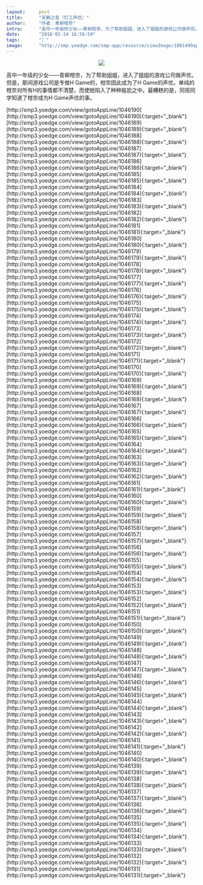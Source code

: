 ```yaml
---
layout:     post
title:      "天籁之音（打工声优）"
author:     "作者：青柳柑奈"
intro:      "高中一年级的少女——青柳柑奈，为了帮助姐姐，进入了姐姐的游戏公司做声优。但是，那间游戏公司是专做H Game的，柑奈因此成为了H Game的声优。单纯的柑奈对所有H的事情都不清楚，而使她陷入了种种尴尬之中。最糟糕的是，同班同学知道了柑奈成为H Game声优的事。"
date:       "2018-02-14 16:56:59"
tags:       "）"
image:      "http://smp.yoedge.com/smp-app/resource/viewImage/1001499appline.png"
---
```

<div style="text-align: center">
<p><img src="http://smp.yoedge.com/smp-app/resource/viewImage/1001499appline.png"/></p>
</div>
<p class="post-meta">
<span>高中一年级的少女——青柳柑奈，为了帮助姐姐，进入了姐姐的游戏公司做声优。但是，那间游戏公司是专做H Game的，柑奈因此成为了H Game的声优。单纯的柑奈对所有H的事情都不清楚，而使她陷入了种种尴尬之中。最糟糕的是，同班同学知道了柑奈成为H Game声优的事。</span>
</p>
[http://smp3.yoedge.com/view/gotoAppLine/1046190](http://smp3.yoedge.com/view/gotoAppLine/1046190){:target="_blank"}
[http://smp3.yoedge.com/view/gotoAppLine/1046189](http://smp3.yoedge.com/view/gotoAppLine/1046189){:target="_blank"}
[http://smp3.yoedge.com/view/gotoAppLine/1046188](http://smp3.yoedge.com/view/gotoAppLine/1046188){:target="_blank"}
[http://smp3.yoedge.com/view/gotoAppLine/1046187](http://smp3.yoedge.com/view/gotoAppLine/1046187){:target="_blank"}
[http://smp3.yoedge.com/view/gotoAppLine/1046186](http://smp3.yoedge.com/view/gotoAppLine/1046186){:target="_blank"}
[http://smp3.yoedge.com/view/gotoAppLine/1046185](http://smp3.yoedge.com/view/gotoAppLine/1046185){:target="_blank"}
[http://smp3.yoedge.com/view/gotoAppLine/1046184](http://smp3.yoedge.com/view/gotoAppLine/1046184){:target="_blank"}
[http://smp3.yoedge.com/view/gotoAppLine/1046183](http://smp3.yoedge.com/view/gotoAppLine/1046183){:target="_blank"}
[http://smp3.yoedge.com/view/gotoAppLine/1046182](http://smp3.yoedge.com/view/gotoAppLine/1046182){:target="_blank"}
[http://smp3.yoedge.com/view/gotoAppLine/1046181](http://smp3.yoedge.com/view/gotoAppLine/1046181){:target="_blank"}
[http://smp3.yoedge.com/view/gotoAppLine/1046180](http://smp3.yoedge.com/view/gotoAppLine/1046180){:target="_blank"}
[http://smp3.yoedge.com/view/gotoAppLine/1046179](http://smp3.yoedge.com/view/gotoAppLine/1046179){:target="_blank"}
[http://smp3.yoedge.com/view/gotoAppLine/1046178](http://smp3.yoedge.com/view/gotoAppLine/1046178){:target="_blank"}
[http://smp3.yoedge.com/view/gotoAppLine/1046177](http://smp3.yoedge.com/view/gotoAppLine/1046177){:target="_blank"}
[http://smp3.yoedge.com/view/gotoAppLine/1046176](http://smp3.yoedge.com/view/gotoAppLine/1046176){:target="_blank"}
[http://smp3.yoedge.com/view/gotoAppLine/1046175](http://smp3.yoedge.com/view/gotoAppLine/1046175){:target="_blank"}
[http://smp3.yoedge.com/view/gotoAppLine/1046174](http://smp3.yoedge.com/view/gotoAppLine/1046174){:target="_blank"}
[http://smp3.yoedge.com/view/gotoAppLine/1046173](http://smp3.yoedge.com/view/gotoAppLine/1046173){:target="_blank"}
[http://smp3.yoedge.com/view/gotoAppLine/1046172](http://smp3.yoedge.com/view/gotoAppLine/1046172){:target="_blank"}
[http://smp3.yoedge.com/view/gotoAppLine/1046171](http://smp3.yoedge.com/view/gotoAppLine/1046171){:target="_blank"}
[http://smp3.yoedge.com/view/gotoAppLine/1046170](http://smp3.yoedge.com/view/gotoAppLine/1046170){:target="_blank"}
[http://smp3.yoedge.com/view/gotoAppLine/1046169](http://smp3.yoedge.com/view/gotoAppLine/1046169){:target="_blank"}
[http://smp3.yoedge.com/view/gotoAppLine/1046168](http://smp3.yoedge.com/view/gotoAppLine/1046168){:target="_blank"}
[http://smp3.yoedge.com/view/gotoAppLine/1046167](http://smp3.yoedge.com/view/gotoAppLine/1046167){:target="_blank"}
[http://smp3.yoedge.com/view/gotoAppLine/1046166](http://smp3.yoedge.com/view/gotoAppLine/1046166){:target="_blank"}
[http://smp3.yoedge.com/view/gotoAppLine/1046165](http://smp3.yoedge.com/view/gotoAppLine/1046165){:target="_blank"}
[http://smp3.yoedge.com/view/gotoAppLine/1046164](http://smp3.yoedge.com/view/gotoAppLine/1046164){:target="_blank"}
[http://smp3.yoedge.com/view/gotoAppLine/1046163](http://smp3.yoedge.com/view/gotoAppLine/1046163){:target="_blank"}
[http://smp3.yoedge.com/view/gotoAppLine/1046162](http://smp3.yoedge.com/view/gotoAppLine/1046162){:target="_blank"}
[http://smp3.yoedge.com/view/gotoAppLine/1046161](http://smp3.yoedge.com/view/gotoAppLine/1046161){:target="_blank"}
[http://smp3.yoedge.com/view/gotoAppLine/1046160](http://smp3.yoedge.com/view/gotoAppLine/1046160){:target="_blank"}
[http://smp3.yoedge.com/view/gotoAppLine/1046159](http://smp3.yoedge.com/view/gotoAppLine/1046159){:target="_blank"}
[http://smp3.yoedge.com/view/gotoAppLine/1046158](http://smp3.yoedge.com/view/gotoAppLine/1046158){:target="_blank"}
[http://smp3.yoedge.com/view/gotoAppLine/1046157](http://smp3.yoedge.com/view/gotoAppLine/1046157){:target="_blank"}
[http://smp3.yoedge.com/view/gotoAppLine/1046156](http://smp3.yoedge.com/view/gotoAppLine/1046156){:target="_blank"}
[http://smp3.yoedge.com/view/gotoAppLine/1046155](http://smp3.yoedge.com/view/gotoAppLine/1046155){:target="_blank"}
[http://smp3.yoedge.com/view/gotoAppLine/1046154](http://smp3.yoedge.com/view/gotoAppLine/1046154){:target="_blank"}
[http://smp3.yoedge.com/view/gotoAppLine/1046153](http://smp3.yoedge.com/view/gotoAppLine/1046153){:target="_blank"}
[http://smp3.yoedge.com/view/gotoAppLine/1046152](http://smp3.yoedge.com/view/gotoAppLine/1046152){:target="_blank"}
[http://smp3.yoedge.com/view/gotoAppLine/1046151](http://smp3.yoedge.com/view/gotoAppLine/1046151){:target="_blank"}
[http://smp3.yoedge.com/view/gotoAppLine/1046150](http://smp3.yoedge.com/view/gotoAppLine/1046150){:target="_blank"}
[http://smp3.yoedge.com/view/gotoAppLine/1046149](http://smp3.yoedge.com/view/gotoAppLine/1046149){:target="_blank"}
[http://smp3.yoedge.com/view/gotoAppLine/1046148](http://smp3.yoedge.com/view/gotoAppLine/1046148){:target="_blank"}
[http://smp3.yoedge.com/view/gotoAppLine/1046147](http://smp3.yoedge.com/view/gotoAppLine/1046147){:target="_blank"}
[http://smp3.yoedge.com/view/gotoAppLine/1046146](http://smp3.yoedge.com/view/gotoAppLine/1046146){:target="_blank"}
[http://smp3.yoedge.com/view/gotoAppLine/1046145](http://smp3.yoedge.com/view/gotoAppLine/1046145){:target="_blank"}
[http://smp3.yoedge.com/view/gotoAppLine/1046144](http://smp3.yoedge.com/view/gotoAppLine/1046144){:target="_blank"}
[http://smp3.yoedge.com/view/gotoAppLine/1046143](http://smp3.yoedge.com/view/gotoAppLine/1046143){:target="_blank"}
[http://smp3.yoedge.com/view/gotoAppLine/1046142](http://smp3.yoedge.com/view/gotoAppLine/1046142){:target="_blank"}
[http://smp3.yoedge.com/view/gotoAppLine/1046141](http://smp3.yoedge.com/view/gotoAppLine/1046141){:target="_blank"}
[http://smp3.yoedge.com/view/gotoAppLine/1046140](http://smp3.yoedge.com/view/gotoAppLine/1046140){:target="_blank"}
[http://smp3.yoedge.com/view/gotoAppLine/1046139](http://smp3.yoedge.com/view/gotoAppLine/1046139){:target="_blank"}
[http://smp3.yoedge.com/view/gotoAppLine/1046138](http://smp3.yoedge.com/view/gotoAppLine/1046138){:target="_blank"}
[http://smp3.yoedge.com/view/gotoAppLine/1046137](http://smp3.yoedge.com/view/gotoAppLine/1046137){:target="_blank"}
[http://smp3.yoedge.com/view/gotoAppLine/1046136](http://smp3.yoedge.com/view/gotoAppLine/1046136){:target="_blank"}
[http://smp3.yoedge.com/view/gotoAppLine/1046135](http://smp3.yoedge.com/view/gotoAppLine/1046135){:target="_blank"}
[http://smp3.yoedge.com/view/gotoAppLine/1046134](http://smp3.yoedge.com/view/gotoAppLine/1046134){:target="_blank"}
[http://smp3.yoedge.com/view/gotoAppLine/1046133](http://smp3.yoedge.com/view/gotoAppLine/1046133){:target="_blank"}
[http://smp3.yoedge.com/view/gotoAppLine/1046132](http://smp3.yoedge.com/view/gotoAppLine/1046132){:target="_blank"}
[http://smp3.yoedge.com/view/gotoAppLine/1046131](http://smp3.yoedge.com/view/gotoAppLine/1046131){:target="_blank"}



